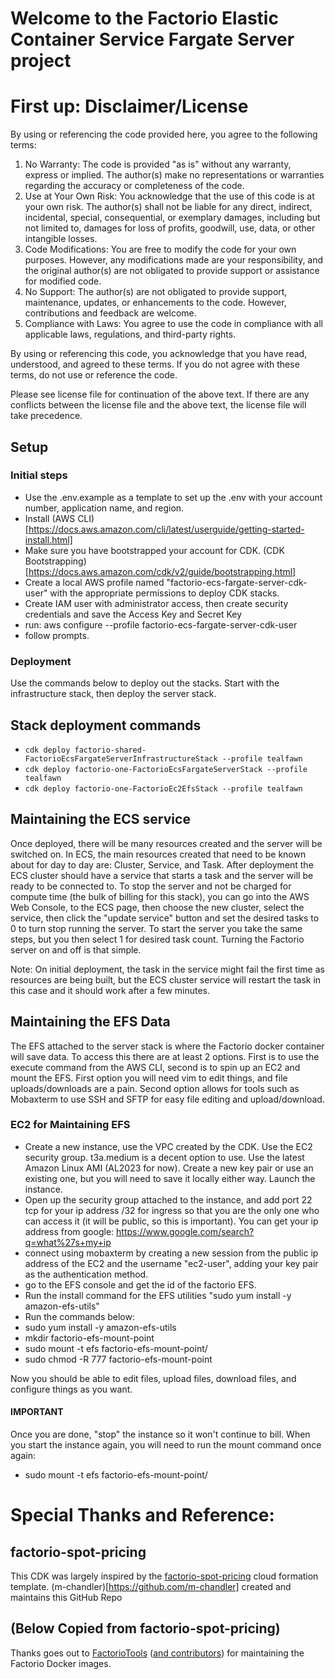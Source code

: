 # Welcome to the Factorio Elastic Container Service Fargate Server project

# First up: Disclaimer/License

By using or referencing the code provided here, you agree to the following terms:

1. No Warranty: The code is provided "as is" without any warranty, express or implied. The author(s) make no representations or warranties regarding the accuracy or completeness of the code.
2. Use at Your Own Risk: You acknowledge that the use of this code is at your own risk. The author(s) shall not be liable for any direct, indirect, incidental, special, consequential, or exemplary damages, including but not limited to, damages for loss of profits, goodwill, use, data, or other intangible losses.
3. Code Modifications: You are free to modify the code for your own purposes. However, any modifications made are your responsibility, and the original author(s) are not obligated to provide support or assistance for modified code.
4. No Support: The author(s) are not obligated to provide support, maintenance, updates, or enhancements to the code. However, contributions and feedback are welcome.
5. Compliance with Laws: You agree to use the code in compliance with all applicable laws, regulations, and third-party rights.

By using or referencing this code, you acknowledge that you have read, understood, and agreed to these terms. If you do not agree with these terms, do not use or reference the code.

Please see license file for continuation of the above text. If there are any conflicts between the license file and the above text, the license file will take precedence.


## Setup

### Initial steps
* Use the .env.example as a template to set up the .env with your account number, application name, and region.
* Install (AWS CLI)[https://docs.aws.amazon.com/cli/latest/userguide/getting-started-install.html]
* Make sure you have bootstrapped your account for CDK. (CDK Bootstrapping)[https://docs.aws.amazon.com/cdk/v2/guide/bootstrapping.html]
* Create a local AWS profile named "factorio-ecs-fargate-server-cdk-user" with the appropriate permissions to deploy CDK stacks.
 * Create IAM user with administrator access, then create security credentials and save the Access Key and Secret Key
 * run: aws configure --profile factorio-ecs-fargate-server-cdk-user
 * follow prompts.
### Deployment
Use the commands below to deploy out the stacks. Start with the infrastructure stack, then deploy the server stack.

## Stack deployment commands

* `cdk deploy factorio-shared-FactorioEcsFargateServerInfrastructureStack --profile tealfawn`
* `cdk deploy factorio-one-FactorioEcsFargateServerStack --profile tealfawn`
* `cdk deploy factorio-one-FactorioEc2EfsStack --profile tealfawn`

## Maintaining the ECS service

Once deployed, there will be many resources created and the server will be switched on.
In ECS, the main resources created that need to be known about for day to day are: Cluster, Service, and Task.
After deployment the ECS cluster should have a service that starts a task and the server will be ready to be connected to.
To stop the server and not be charged for compute time (the bulk of billing for this stack), you can go into the AWS Web Console, to the ECS
page, then choose the new cluster, select the service, then click the "update service" button and set the desired tasks to 0 to turn stop running the server. To start the server you take the same steps, but you then select 1 for desired task count. Turning the Factorio server on and off is that simple.

Note: On initial deployment, the task in the service might fail the first time as resources are being built, but the ECS cluster service will restart the task in this case and it should work after a few minutes.

## Maintaining the EFS Data
The EFS attached to the server stack is where the Factorio docker container will save data. To access this there are at least 2 options. First is to use the execute command from the
AWS CLI, second is to spin up an EC2 and mount the EFS. First option you will need vim to edit things, and file uploads/downloads are a pain. Second option allows for tools such as Mobaxterm to use SSH and SFTP for easy file editing and upload/download.

### EC2 for Maintaining EFS
* Create a new instance, use the VPC created by the CDK. Use the EC2 security group. t3a.medium is a decent option to use. Use the latest Amazon Linux AMI (AL2023 for now).
  Create a new key pair or use an existing one, but you will need to save it locally either way. Launch the instance.
* Open up the security group attached to the instance, and add port 22 tcp for your ip address <your ip>/32 for ingress so that you are the only one who can access it (it will be public, so this is important). You can get your ip address from google: https://www.google.com/search?q=what%27s+my+ip
* connect using mobaxterm by creating a new session from the public ip address of the EC2 and the username "ec2-user", adding your key pair as the authentication method.
* go to the EFS console and get the id of the factorio EFS.
* Run the install command for the EFS utilities "sudo yum install -y amazon-efs-utils"
* Run the commands below:
 * sudo yum install -y amazon-efs-utils
 * mkdir factorio-efs-mount-point
 * sudo mount -t efs <efs id> factorio-efs-mount-point/
 * sudo chmod -R 777 factorio-efs-mount-point

Now you should be able to edit files, upload files, download files, and configure things as you want.
#### IMPORTANT
Once you are done, "stop" the instance so it won't continue to bill.
When you start the instance again, you will need to run the mount command once again:
* sudo mount -t efs <efs id> factorio-efs-mount-point/

# Special Thanks and Reference:

## factorio-spot-pricing
This CDK was largely inspired by the [factorio-spot-pricing](https://github.com/m-chandler/factorio-spot-pricing) cloud formation template.
(m-chandler)[https://github.com/m-chandler] created and maintains this GitHub Repo

## (Below Copied from factorio-spot-pricing)
Thanks goes out to [FactorioTools](https://github.com/factoriotools) ([and contributors](https://github.com/factoriotools/factorio-docker/graphs/contributors)) for maintaining the Factorio Docker images.

